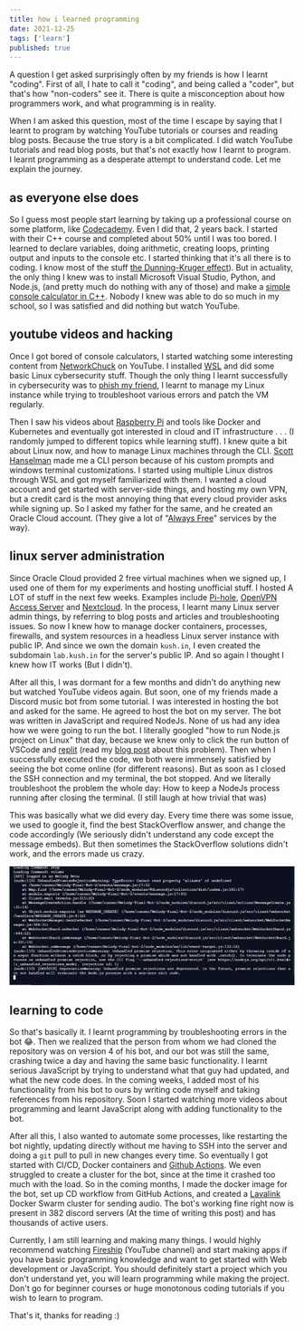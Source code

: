 ```yaml
---
title: how i learned programming
date: 2021-12-25
tags: ['learn']
published: true
---
```


A question I get asked surprisingly often by my friends is how I learnt "coding". First of all, I hate to call it "coding", and being called a "coder", but that's how "non-coders" see it. There is quite a misconception about how programmers work, and what programming is in reality.

<!--more-->

When I am asked this question, most of the time I escape by saying that I learnt to program by watching YouTube tutorials or courses and reading blog posts. Because the true story is a bit complicated. I did watch YouTube tutorials and read blog posts, but that's not exactly how I learnt to program. I learnt programming as a desperate attempt to understand code. Let me explain the journey.

## as everyone else does

So I guess most people start learning by taking up a professional course on some platform, like [Codecademy](https://www.codecademy.com). Even I did that, 2 years back. I started with their C++ course and completed about 50% until I was too bored. I learned to declare variables, doing arithmetic, creating loops, printing output and inputs to the console etc. I started thinking that it's all there is to coding. I know most of the stuff [the Dunning-Kruger effect](https://en.wikipedia.org/wiki/Dunning%E2%80%93Kruger_effect)). But in actuality, the only thing I knew was to install Microsoft Visual Studio, Python, and Node.js, (and pretty much do nothing with any of those) and make a [simple console calculator in C++](https://github.com/CyLicon/Simple_Calc). Nobody I knew was able to do so much in my school, so I was satisfied and did nothing but watch YouTube.

## youtube videos and hacking

Once I got bored of console calculators, I started watching some interesting content from [NetworkChuck](https://www.youtube.com/user/NetworkChuck) on YouTube. I installed [WSL](https://docs.microsoft.com/en-us/windows/wsl/) and did some basic Linux cybersecurity stuff. Though the only thing I learnt successfully in cybersecurity was to [phish my friend](https://youtu.be/u9dBGWVwMMA), I learnt to manage my Linux instance while trying to troubleshoot various errors and patch the VM regularly.

Then I saw his videos about [Raspberry Pi](https://www.youtu.be/dH3DdLy574M) and tools like Docker and Kubernetes and eventually got interested in cloud and IT infrastructure . . . (I randomly jumped to different topics while learning stuff). I knew quite a bit about Linux now, and how to manage Linux machines through the CLI. [Scott Hanselman](https://www.youtube.com/c/shanselman) made me a CLI person because of his custom prompts and windows terminal customizations. I started using multiple Linux distros through WSL and got myself familiarized with them. I wanted a cloud account and get started with server-side things, and hosting my own VPN, but a credit card is the most annoying thing that every cloud provider asks while signing up. So I asked my father for the same, and he created an Oracle Cloud account. (They give a lot of "[Always Free](https://www.oracle.com/cloud/free/)" services by the way).

## linux server administration

Since Oracle Cloud provided 2 free virtual machines when we signed up, I used one of them for my experiments and hosting unofficial stuff. I hosted A LOT of stuff in the next few weeks. Examples include [Pi-hole](https://pi-hole.net/), [OpenVPN Access Server](https://openvpn.net/access-server/) and [Nextcloud](https://nextcloud.com/). In the process, I learnt many Linux server admin things, by referring to blog posts and articles and troubleshooting issues. So now I knew how to manage docker containers, processes, firewalls, and system resources in a headless Linux server instance with public IP. And since we own the domain `kush.in`, I even created the subdomain `lab.kush.in` for the server's public IP. And so again I thought I knew how IT works (But I didn't).

After all this, I was dormant for a few months and didn't do anything new but watched YouTube videos again. But soon, one of my friends made a Discord music bot from some tutorial. I was interested in hosting the bot and asked for the same. He agreed to host the bot on my server. The bot was written in JavaScript and required NodeJs. None of us had any idea how we were going to run the bot. I literally googled "how to run Node.js project on Linux" that day, because we knew only to click the run button of VSCode and [replit](https://replit.com/) (read my [blog post](./how-to-not-learn-computer-science/) about this problem). Then when I successfully executed the code, we both were immensely satisfied by seeing the bot come online (for different reasons). But as soon as I closed the SSH connection and my terminal, the bot stopped. And we literally troubleshoot the problem the whole day: How to keep a NodeJs process running after closing the terminal. (I still laugh at how trivial that was)

This was basically what we did every day. Every time there was some issue, we used to google it, find the best StackOverflow answer, and change the code accordingly (We seriously didn't understand any code except the message embeds). But then sometimes the StackOverflow solutions didn't work, and the errors made us crazy.

![Melody Error](./melody-error.png)

## learning to code

So that's basically it. I learnt programming by troubleshooting errors in the bot :joy:. Then we realized that the person from whom we had cloned the repository was on version 4 of his bot, and our bot was still the same, crashing twice a day and having the same basic functionality. I learnt serious JavaScript by trying to understand what that guy had updated, and what the new code does. In the coming weeks, I added most of his functionality from his bot to ours by writing code myself and taking references from his repository. Soon I started watching more videos about programming and learnt JavaScript along with adding functionality to the bot.

After all this, I also wanted to automate some processes, like restarting the bot nightly, updating directly without me having to SSH into the server and doing a `git` pull to pull in new changes every time. So eventually I got started with CI/CD, Docker containers and [Github Actions](https://github.com/features/actions). We even struggled to create a cluster for the bot, since at the time it crashed too much with the load. So in the coming months, I made the docker image for the bot, set up CD workflow from GitHub Actions, and created a [Lavalink](https://github.com/freyacodes/Lavalink) Docker Swarm cluster for sending audio. The bot's working fine right now is present in 382 discord servers (At the time of writing this post) and has thousands of active users.

Currently, I am still learning and making many things. I would highly recommend watching [Fireship](https://www.youtube.com/c/fireship) (YouTube channel) and start making apps if you have basic programming knowledge and want to get started with Web development or JavaScript. You should definitely start a project which you don't understand yet, you will learn programming while making the project. Don't go for beginner courses or huge monotonous coding tutorials if you wish to learn to program.

That's it, thanks for reading :)
